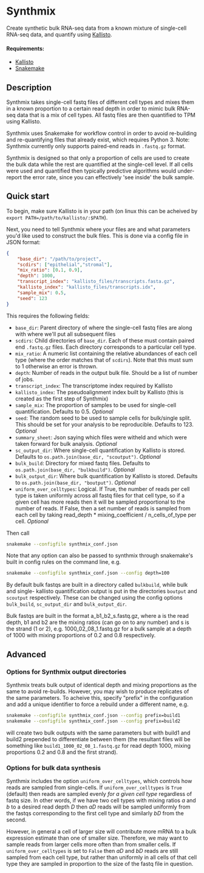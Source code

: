 # Synthmix
Create synthetic bulk RNA-seq data from a known mixture of single-cell RNA-seq data, and quantify using [Kallisto](http://pachterlab.github.io/kallisto/).

#### Requirements:
* [Kallisto](http://pachterlab.github.io/kallisto/)
* [Snakemake](https://bitbucket.org/johanneskoester/snakemake/wiki/Home)

## Description

Synthmix takes single-cell fastq files of different cell types and mixes them in a known proportion to a certain read depth in order to mimic bulk RNA-seq data that is a mix of cell types. All fastq files are then quantified to TPM using Kallisto.

Synthmix uses Snakemake for workflow control in order to avoid re-building and re-quantifying files that already exist, which requires Python 3. Note: Synthmix currently only supports paired-end reads in `.fastq.gz` format.

Synthmix is designed so that only a proportion of cells are used to create the bulk data while the rest are quantified at the single-cell level. If all cells were used and quantified then typically predictive algorithms would under-report the error rate, since you can effectively 'see inside' the bulk sample.

## Quick start

To begin, make sure Kallisto is in your path (on linux this can be acheived by `export PATH=/path/to/kallisto/:$PATH`).

Next, you need to tell Synthmix where your files are and what parameters you'd like used to construct the bulk files. This is done via a config file in JSON format:

```json
{
	"base_dir": "/path/to/project",
	"scdirs": ["epithelial","stromal"],
	"mix_ratio": [0.1, 0.9],
	"depth": 1000,
	"transcript_index": "kallisto_files/transcripts.fasta.gz",
	"kallisto_index": "kallisto_files/transcripts.idx",
	"sample_mix": 0.5,
	"seed": 123
}
```

This requires the following fields:
* `base_dir`: Parent directory of where the single-cell fastq files are along with where we'll put all subsequent files
* `scdirs`: Child directories of `base_dir`. Each of these must contain paired end `.fastq.gz` files. Each directory corresponds to a particular cell type.
* `mix_ratio`: A numeric list containing the relative abundances of each cell type (where the order matches that of `scdirs`). Note that this must sum to 1 otherwise an error is thrown.
* `depth`: Number of reads in the output bulk file. Should be a list of number of jobs.
* `transcript_index`: The transcriptome index required by Kallisto
* `kallisto_index`: The pseudoalignment index built by Kallisto (this is created as the first step of Synthmix)
* `sample_mix`: The proportion of samples to be used for single-cell quantification. Defaults to 0.5. *Optional*
* `seed`: The random seed to be used to sample cells for bulk/single split. This should be set for your analysis to be reproducible. Defaults to 123. *Optional*
* `summary_sheet`: Json saying which files were witheld and which were taken forward for bulk analysis. *Optional*
* `sc_output_dir`: Where single-cell quantification by Kallisto is stored. Defaults to `os.path.join(base_dir, "scoutput")`. *Optional*
* `bulk_build`: Directory for mixed fastq files. Defaults to `os.path.join(base_dir, "bulkbuild")`. *Optional*
* `bulk_output_dir`: Where bulk quantification by Kallisto is stored. Defaults to `os.path.join(base_dir, "boutput")`. *Optional*
* `uniform_over_celltypes`: Logical. If True, the number of reads per cell type is taken uniformly across all fastq files for that cell type, so if a given cell has more reads then it will be sampled proportional to the number of reads. If False, then a set number of reads is sampled from each cell by taking read_depth * mixing_coefficient / n_cells_of_type per cell. *Optional*

Then call 
```bash
snakemake --configfile synthmix_conf.json
```
Note that any option can also be passed to synthmix through snakemake's built in config rules on the command line, e.g.
```bash
snakemake --configfile synthmix_conf.json --config depth=100
```
By default bulk fastqs are built in a directory called `bulkbuild`, while bulk and single- kallisto quantification output is put in the directories `boutput` and `scoutput` respectively. These can
be changed using the config options `bulk_build`, `sc_output_dir` and `bulk_output_dir`.

Bulk fastqs are built in the format a_b1_b2_s.fastq.gz, where a is the read depth, b1 and b2 are the mixing ratios (can go on to any number) and s is the strand (1 or 2), e.g. 1000_02_08_1.fastq.gz for a bulk sample at a depth of 1000 with mixing proportions of 0.2 and 0.8 respectively.

## Advanced

### Options for Synthmix output directories

Synthmix treats bulk output of identical depth and mixing proportions as the same to avoid re-builds. However, you may wish to produce replicates of the same parameters. To acheive this, specify "prefix" in the configuration and add a unique identifier to force a rebuild under a different name, e.g.

```bash
snakemake --configfile synthmix_conf.json --config prefix=build1
snakemake --configfile synthmix_conf.json --config prefix=build2
```
will create two bulk outputs with the same parameters but with build1 and build2 prepended to differentiate between them (the resultant files will be something like `build1_1000_02_08_1.fastq.gz` for read depth 1000, mixing proportions 0.2 and 0.8 and the first strand).

### Options for bulk data synthesis

Synthmix includes the option `uniform_over_celltypes`, which controls how reads are sampled from single-cells. If `uniform_over_celltypes` is `True` (default) then reads are sampled evenly _for a given cell type_ regardless of fastq size. In other words, if we have two cell types with mixing ratios _a_ and _b_ to a desired read depth _D_ then _aD_ reads will be sampled uniformly from the fastqs corresponding to the first cell type and similarly _bD_ from the second.

However, in general a cell of larger size will contribute more mRNA to a bulk expression estimate than one of smaller size. Therefore, we may want to sample reads from larger cells more often than from smaller cells. If `uniform_over_celltypes` is set to `False` then _aD_ and _bD_ reads are still sampled from each cell type, but rather than uniformly in all cells of that cell type they are sampled in proportion to the size of the fastq file in question.